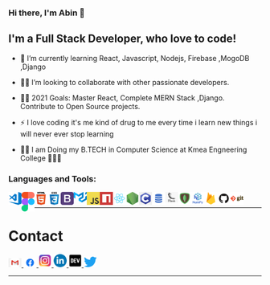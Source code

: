 ### Hi there, I'm Abin 👋

## I'm a Full Stack Developer, who love to code! 

- 💪 I’m currently learning React, Javascript, Nodejs, Firebase ,MogoDB ,Django
- 🕺🏻 I’m looking to collaborate with other passionate developers.

- 👩‍💻 2021 Goals: Master React, Complete MERN Stack ,Django. Contribute to Open Source projects.
- ⚡ I love coding it's me kind of drug to me every time i learn new things i will never ever stop learning

- 👨‍🎓 I am Doing my B.TECH in Computer Science at  Kmea Engneering  College 🧑🏽‍💻

### Languages and Tools:

<img align="left" alt="Visual Studio Code" width="26px" src="./logo/visual-studio-code.png" />
<img align="left" alt="figma" width="26px" src="./logo/figma.svg" />
<img align="left" alt="HTML5" width="26px" src="./logo/html.png"/>
<img align="left" alt="CSS3" width="26px" src="./logo/css.png" />
<img align="left" alt="bootstap" width="26px" src="logo/bootstrap.png" />
<img align="left" alt="material" width="26px" src="./logo/material-u.svg" />
<img align="left" alt="JavaScript" width="26px" src="./logo/javascript.png" />
<img align="left" alt="npm" width="26px" src="./logo/npm.png" />

<img align="left" alt="React" width="26px" src="./logo/react.png" />

<img align="left" alt="Node.js" width="26px" src="./logo/nodejs.png" />

<img align="left" alt="C" width="26px" src="./logo/c.png" />
<img align="left" alt="SQL" width="26px" src="./logo/sql.png" />
<img align="left" alt="flask" width="26px" src="./logo/flask.png" />
<img align="left" alt="mongodb.png" width="26px" src="./logo/mongodb.png" />
<img align="left" alt="numpy" width="26px" src="./logo/numpy.png" />
<!-- <img align="left" alt="python-pandas" width="26px" src="./logo/python-pandas.png" /> -->
<!-- <img align="left" alt="Tensorflow_logo.svg.png" width="26px" src="./logo/Tensorflow_logo.svg.png" /> -->
<!-- <img align="left" alt="Jupyter" width="26px" src="./logo/Jupyter.png" /> -->
<img align="left" alt="firebase" width="26px" src="./logo/firebase.png" />
<img align="left" alt="GitHub" width="26px" src="./logo/github.png" />
<img align="left" alt="Git" width="26px" src="./logo/git.png" />


<br>

---

# Contact

<a href="mailto:itsmeabjs@gmail.com">  
<img alt="Gmail" width="26px" src="./logo/gmail.png" />
</a>
<a href="https://www.facebook.com/itsmeabjs.me/" target="_blank" rel="noopener noreferrer">
    <img  alt="Facebook" width="26px" src="./logo/fb.png" />
</a>
<a href="https://www.instagram.com/itsmeabjs/" target="_blank" rel="noopener noreferrer">
    <img  alt="Instagram" width="26px" src="./logo/instagram.png" />
</a>
<a href="https://www.linkedin.com/in/itsmeabjs/" target="_blank" rel="noopener noreferrer">
    <img  alt="linkedin" width="26px" src="./logo/linkedin.png" />
</a>
<a href="https://dev.to/abjs/" target="_blank" rel="noopener noreferrer">
    <img  alt="linkedin" width="26px" src="./logo/Dev.png" />
</a>
<a href="https://twitter.com/itsmeabjs/" target="_blank" rel="noopener noreferrer">
    <img alt="Twitter" width="26px" src="./logo/twitter.png" />
</a>


---
